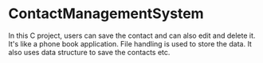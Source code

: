 # ContactManagementSystem
In this C project, users can save the contact and can also edit and delete it. It's like a phone book application. File handling is used to store the data.  It also uses data structure to save the contacts etc.
